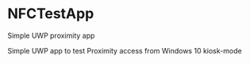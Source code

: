 # NFCTestApp
Simple UWP proximity app

Simple UWP app to test Proximity access from Windows 10 kiosk-mode
